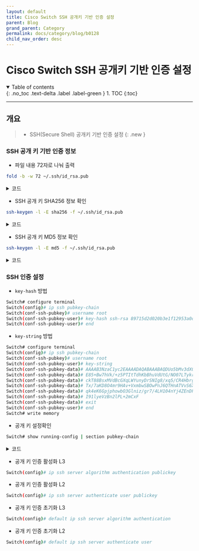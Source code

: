 ```yaml
---
layout: default
title: Cisco Switch SSH 공개키 기반 인증 설정
parent: Blog
grand_parent: Category
permalink: docs/category/blog/b0128
child_nav_order: desc
---
```


# Cisco Switch SSH 공개키 기반 인증 설정

<details open markdown="block">
  <summary>
    Table of contents
  </summary>
  {: .no_toc .text-delta .label .label-green }
1. TOC
{:toc}
</details>

---

## 개요

> - SSH(Secure Shell) 공개키 기반 인증 설정
{: .new }


### SSH 공개 키 기반 인증 정보

- 파일 내용 72자로 나눠 출력

```bash
fold -b -w 72 ~/.ssh/id_rsa.pub
```

<details markdown="block">
  <summary>
    코드
  </summary>
  {: .text-delta .label .label-green }
  
```bash
ssh-rsa AAAAB3NzaC1yc2EAAAADAQABAAABAQDUo5bMv3dXOFn0EnYFIqFoNrx58Xn577zq
E85+Bw7hVk/+z5PTItTdhKbBhuVdUtG/NO07LTykr6uS3OBfviOAVcUTWOVNUJZsTJY2PPMX
ckT88BsxMVdBcGXqLWYunyDrSNIg8/xq5/CR4Hbrg3iWSt02J/RNsnSqoni9qjscnwmvgxHv
Tx/7aKD8O4mr9HAv+VxmbwSBOwPnJ6QTHnATVvS6XurWYkLe35Tc0K0vp5Gz/U6w1Id2HPuN
qk4eK6GpjphowbO3Glniz/gr7/4LH104nYj4ZEnDPJwiY202VgaHoSUswXStyBX8OhU+GcFc
I91lyeVzBn2lPL+2mCxF SWT
```

</details>

- SSH 공개 키 SHA256 정보 확인 

```bash
ssh-keygen -l -E sha256 -f ~/.ssh/id_rsa.pub
```

<details markdown="block">
  <summary>
    코드
  </summary>
  {: .text-delta .label .label-green }
  
```bash
2048 SHA256:Q+hG+ek1ZoxU2eZJVm00Ey1FKg9s36Ah+o35SXjKYZw SWT (RSA)
```

</details>

- SSH 공개 키 MD5 정보 확인

```bash
ssh-keygen -l -E md5 -f ~/.ssh/id_rsa.pub
```

<details markdown="block">
  <summary>
    코드
  </summary>
  {: .text-delta .label .label-green }
  
```bash
2048 MD5:89:71:5d:2d:02:0b:3e:1f:12:95:3a:0d:11:4a:48:df SWT (RSA)
```

</details>

### SSH 인증 설정

- `key-hash` 방법

```bash
Switch# configure terminal
Switch(config)# ip ssh pubkey-chain
Switch(conf-ssh-pubkey)# username root
Switch(conf-ssh-pubkey-user)# key-hash ssh-rsa 89715d2d020b3e1f12953a0d114a48df
Switch(conf-ssh-pubkey-user)# end
```

- `key-string` 방법

```bash
Switch# configure terminal
Switch(config)# ip ssh pubkey-chain
Switch(conf-ssh-pubkey)# username root
Switch(conf-ssh-pubkey-user)# key-string
Switch(conf-ssh-pubkey-data)# AAAAB3NzaC1yc2EAAAADAQABAAABAQDUo5bMv3dXOFn0EnYFIqFoNrx58Xn577zq
Switch(conf-ssh-pubkey-data)# E85+Bw7hVk/+z5PTItTdhKbBhuVdUtG/NO07LTykr6uS3OBfviOAVcUTWOVNUJZsTJY2PPMX
Switch(conf-ssh-pubkey-data)# ckT88BsxMVdBcGXqLWYunyDrSNIg8/xq5/CR4Hbrg3iWSt02J/RNsnSqoni9qjscnwmvgxHv
Switch(conf-ssh-pubkey-data)# Tx/7aKD8O4mr9HAv+VxmbwSBOwPnJ6QTHnATVvS6XurWYkLe35Tc0K0vp5Gz/U6w1Id2HPuN
Switch(conf-ssh-pubkey-data)# qk4eK6GpjphowbO3Glniz/gr7/4LH104nYj4ZEnDPJwiY202VgaHoSUswXStyBX8OhU+GcFc
Switch(conf-ssh-pubkey-data)# I91lyeVzBn2lPL+2mCxF
Switch(conf-ssh-pubkey-data)# exit
Switch(conf-ssh-pubkey-user)# end
Switch# write memory
```

- 공개 키 설정확인

```bash
Switch# show running-config | section pubkey-chain
```

<details markdown="block">
  <summary>
    코드
  </summary>
  {: .text-delta .label .label-green }

```bash
ip ssh pubkey-chain
  username root
   key-hash ssh-rsa 89715D2D020B3E1F12953A0D114A48DF
```

</details>

- 공개 키 인증 활성화 L3

```bash
Switch(config)# ip ssh server algorithm authentication publickey
```

- 공개 키 인증 활성화 L2

```bash
Switch(config)# ip ssh server authenticate user publickey
```

- 공개 키 인증 초기화 L3

```bash
Switch(config)# default ip ssh server algorithm authentication
```

- 공개 키 인증 초기화 L2

```bash
Switch(config)# default ip ssh server authenticate user
```
